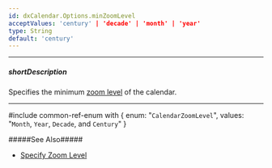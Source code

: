 ```yaml
---
id: dxCalendar.Options.minZoomLevel
acceptValues: 'century' | 'decade' | 'month' | 'year'
type: String
default: 'century'
---
```

---
##### shortDescription
Specifies the minimum [zoom level](/api-reference/10%20UI%20Components/dxCalendar/1%20Configuration/zoomLevel.md '/Documentation/ApiReference/UI_Components/dxCalendar/Configuration/#zoomLevel') of the calendar.

---
#include common-ref-enum with {
    enum: "`CalendarZoomLevel`",
    values: "`Month`, `Year`, `Decade`, and `Century`"
}

#####See Also#####
- [Specify Zoom Level](/concepts/05%20UI%20Components/Calendar/10%20Specify%20Zoom%20Level.md '/Documentation/Guide/UI_Components/Calendar/Specify_Zoom_Level/')